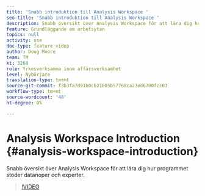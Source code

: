 ```yaml
---
title: 'Snabb introduktion till Analysis Workspace '
seo-title: 'Snabb introduktion till Analysis Workspace '
description: Snabb översikt över Analysis Workspace för att lära dig hur programmet stöder datanoper och experter.
feature: Grundläggande om arbetsytan
topics: null
activity: use
doc-type: feature video
author: Doug Moore
team: TM
kt: 3268
role: Yrkesverksamma inom affärsverksamhet
level: Nybörjare
translation-type: tm+mt
source-git-commit: f3b3fa7d91b0cb21005b57768ca23ed6700fcc03
workflow-type: tm+mt
source-wordcount: '48'
ht-degree: 0%

---
```



# Analysis Workspace Introduction {#analysis-workspace-introduction}

Snabb översikt över Analysis Workspace för att lära dig hur programmet stöder datanoper och experter.

>[!VIDEO](https://video.tv.adobe.com/v/28165/?quality=12)
